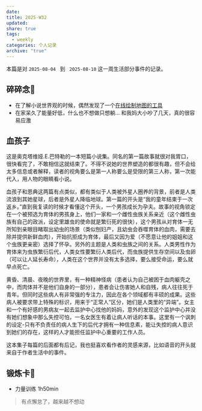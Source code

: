```yaml
---
date: 
title: 2025-W32
updated: 
share: true
tags:
  - weekly
categories: 个人记录
archive: "true"
---
```


本篇是对 `2025-08-04 ` 到 ` 2025-08-10` 这一周生活部分事件的记录。


## 碎碎念💭
- 在了解小说世界观的时候，偶然发现了一个[在线绘制地图的工具](https://vocus.cc/article/66cad4aefd8978000168e4f5)
- 在家呆久了能量好低，什么也不想做只想躺... 和我妈大小吵了几天，真的很容易应激


## 血孩子
这是奥克塔维娅.E.巴特勒的一本短篇小说集。同名的第一篇故事就很对我胃口，很快看完了，不敢相信这就结束了。不得不说她的世界塑造的都很有趣，但不会给太多信息或者解释，读者的视角要么是第一人称要么是受限的第三人称，第一次能代入，用人物的眼睛看小说。

血孩子和恩典这两篇有点类似，都有类似于人类被外星人圈养的背景，前者是人类流浪到其她星球，后者是外星人降临地球。第一篇的开头是“我的童年结束于一次返乡。”直到我复读的时候才看懂这个开头，一个男孩成长为孕夫。故事的视角锁定在一个被预选为育体的男孩身上，他们一家和一个雌性虫族关系亲近（这个雌性虫族有自己的政派，设定里雄虫的使命就是繁衍死的很快），这个男孩从对育体一无所知到亲眼目睹取出幼虫的场景（类似刨妇产，且幼虫会吞噬育体的血肉，需要去除并提供新鲜血肉），开始抗拒成为育体，最后又因为爱（不愿意让他的姐姐和这个虫族更亲密）选择了怀孕。另外的主题是人类和虫族之间的关系。人类男性作为育体来为虫族繁衍后代，人类女性要繁衍人类后代，而虫族提供生存空间以及虫卵（可以让人延长寿命），人类在这个世界并没有太多选择，要么接受命运，要么就早点死亡。

黄昏、清晨、夜晚的世界里，有一种精神怪病（患者认为自己被困于血肉躯壳之中，而肉体并不是他们自身的一部分），患者会让伤害她人和自残，病人往往死于青年。但同时这些病人有非常强的专注力，因此在各个领域都有丰硕的成果。这些病人被要求带上特殊的标识，用来于“正常人”区分，她们是人类里的“异端”。女主和一个有好感的男病友一起去监护中心找他的妈妈，意外的发现这个监护中心并没有她们想象中那么失控可怕，一名女医生有着让病人听话的本事。这里有一个讽刺的设定-只有不负责任的病人生下的后代才拥有一种信息素，能让失控的病人意识到她们的存在，这样的人才能担任监护中心重要的工作人员。

这本集子每篇的后面都有后记，我也挺喜欢看作者的灵感来源，比如语音的开头就来自于作者生活中的事件。

## 锻炼卡💪
- 力量训练 1h50min
> 有点懈怠了，越来越不想动

